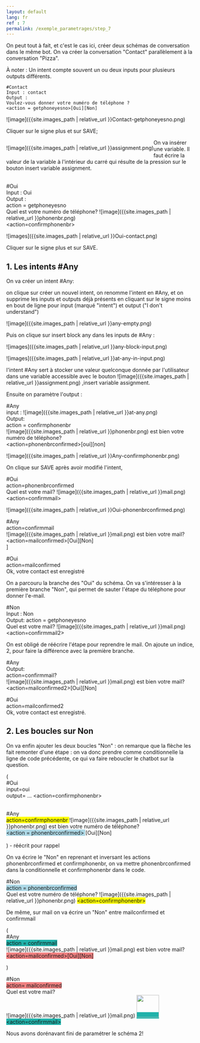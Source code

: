 ```yaml
---
layout: default
lang: fr
ref : 7
permalink: /exemple_parametrages/step_7
---
```


On peut tout à fait, et c'est le cas ici, créer deux schémas de conversation dans le même bot. On va créer la conversation "Contact" parallèlement à la conversation "Pizza".

À noter : Un intent compte souvent un ou deux inputs pour plusieurs outputs différents.

    #Contact
    Input : contact
    Output :
    Voulez-vous donner votre numéro de téléphone ?
    <action = getphoneyesno>[Oui][Non]

![image]({{site.images_path | relative_url }}Contact-getphoneyesno.png)


Cliquer sur le signe plus et sur SAVE;


<div style="float:left" markdown="1">

 ![image]({{site.images_path | relative_url }}assignment.png)
</div> On va insérer une variable. Il faut écrire la valeur de la variable à l'intérieur du carré qui résulte de la pression sur le bouton insert variable assignment.<br>


<br>#Oui<br>
Input : Oui<br>
Output :<br>
action = getphoneyesno <br>
Quel est votre numéro de téléphone? ![image]({{site.images_path | relative_url }}phonenbr.png)<br>
<action=confirmphonenbr>

![images]({{site.images_path | relative_url }}Oui-contact.png)

Cliquer sur le signe plus et sur SAVE.


## 1. Les intents #Any

On va créer un intent #Any:

on clique sur créer un nouvel intent, on renomme l'intent en #Any, et on supprime les inputs et outputs déjà présents en cliquant sur le signe moins en bout de ligne pour input (marqué "intent") et output ("I don't understand")

![image]({{site.images_path | relative_url }}any-empty.png)


Puis on clique sur insert block any dans les inputs de #Any :

![images]({{site.images_path | relative_url }}any-block-input.png)


![images]({{site.images_path | relative_url }}at-any-in-input.png)



l'intent #Any sert à stocker une valeur quelconque donnée par l'utilisateur dans une variable accessible avec le bouton ![image]({{site.images_path | relative_url }}assignment.png) ,insert variable assignment.

Ensuite on paramètre l'output :


#Any<br>
input : ![image]({{site.images_path | relative_url }}at-any.png)<br>
Output:<br>
action = confirmphonenbr<br>
![image]({{site.images_path | relative_url }}phonenbr.png) est bien votre numéro de téléphone?<br>
<action=phonenbrconfirmed>[oui][non]<br>

![image]({{site.images_path | relative_url }}Any-confirmphonenbr.png)

On clique sur SAVE après avoir modifié l'intent,


#Oui<br>
action=phonenbrconfirmed<br>
Quel est votre mail? ![image]({{site.images_path | relative_url }}mail.png)<action=confirmmail><br>

![image]({{site.images_path | relative_url }}Oui-phonenbrconfirmed.png)

#Any<br>
action=confirmmail<br>
![image]({{site.images_path | relative_url }}mail.png) est bien votre mail?<br>
<action=mailconfirmed>[Oui][Non]<br>]



#Oui<br>
action=mailconfirmed<br>
Ok, votre contact est enregistré <br>


On a parcouru la branche des "Oui" du schéma. On va s'intéresser à la première branche "Non", qui permet de sauter l'étape du téléphone pour donner l'e-mail.

#Non<br>
Input : Non<br>
Output:
action = getphoneyesno<br>
Quel est votre mail? ![image]({{site.images_path | relative_url }}mail.png)<action=confirmmail2><br>

On est obligé de réécrire l'étape pour reprendre le mail. On ajoute un indice, 2, pour faire la différence avec la première branche.

#Any<br>
Output:<br>
action=confirmmail?<br>
![image]({{site.images_path | relative_url }}mail.png) est bien votre mail?<br>
<action=mailconfirmed2>[Oui][Non]<br>

#Oui<br>
action=mailconfirmed2<br>
Ok, votre contact est enregistré.<br>


## 2. Les boucles sur Non

On va enfin ajouter les deux boucles "Non" : on remarque que la flèche les fait remonter d'une étape : on va donc prendre comme conditionnelle la ligne de code précédente, ce qui va faire reboucler le chatbot sur la question.

(<br>
    #Oui<br>
    input=oui<br>
    output= ... <action=confirmphonenbr><br><br>

#Any<br>
<span style="background-color: #FFFF00"> action=confirmphonenbr </span>
![image]({{site.images_path | relative_url }}phonenbr.png) est bien votre numéro de téléphone?<br>
<span style="background-color:lightblue">&lt;action = phonenbrconfirmed&gt; </span>[Oui][Non]<br><br>
 ) - réécrit pour rappel

 On va écrire le "Non" en reprenant et inversant les actions phonenbrconfirmed et confirmphonenbr, on va mettre phonenbrconfirmed dans la conditionnelle et confirmphonenbr dans le code.


#Non<br>
<span style="background-color:lightblue">action = phonenbrconfirmed </span><br>
Quel est votre numéro de téléphone? ![image]({{site.images_path | relative_url }}phonenbr.png)
<span style="background-color: #FFFF00"> <action=confirmphonenbr> </span>

De même, sur mail on va écrire un "Non" entre mailconfirmed et confirmmail

(<br>
    #Any<br>
<span style="background-color: lightseagreen">action = confirmmail</span><br>
![image]({{site.images_path | relative_url }}mail.png) est bien votre mail?
<span style="background-color: lightcoral">&lt;action=mailconfirmed&gt;[Oui][Non]</span><br>

)<br>


#Non<br>
<span style="background-color: lightcoral">action= mailconfirmed</span><br>
Quel est votre mail?<br>
![image]({{site.images_path | relative_url }}mail.png)  <span style="background-color: lightseagreen"><!--(mail=*)--> <img width="60" class="text-aligned" src="images/mail.png">&lt;action=confirmmail&gt;</span>


Nous avons dorénavant fini de paramétrer le schéma 2!
